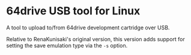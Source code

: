 # 64drive USB tool for Linux

A tool to upload to/from 64drive development cartridge over USB.

Relative to RenaKunisaki's original version, this version adds support for
setting the save emulation type via the `-s` option.
